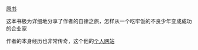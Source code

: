 
[原书](自律修炼手册.pdf)


这本书极为详细地分享了作者的自律之旅，怎样从一个吃牢饭的不良少年变成成功的企业家

作者的本身经历也非常传奇，这个他的[个人网站](https://stevepavlina.com/)

